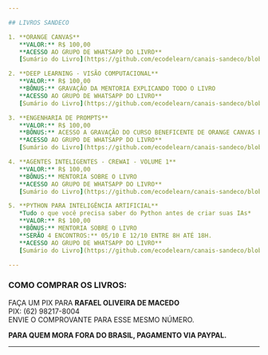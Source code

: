 ```yaml
---

## LIVROS SANDECO

1. **ORANGE CANVAS**  
   **VALOR:** R$ 100,00  
   **ACESSO AO GRUPO DE WHATSAPP DO LIVRO**  
   [Sumário do Livro](https://github.com/ecodelearn/canais-sandeco/blob/81087707d5272d9746c92521f1df0c7f637877e3/Orange%20Sum%C3%A1rio.pdf)

2. **DEEP LEARNING - VISÃO COMPUTACIONAL**  
   **VALOR:** R$ 100,00  
   **BÔNUS:** GRAVAÇÃO DA MENTORIA EXPLICANDO TODO O LIVRO  
   **ACESSO AO GRUPO DE WHATSAPP DO LIVRO**  
   [Sumário do Livro](https://github.com/ecodelearn/canais-sandeco/blob/81087707d5272d9746c92521f1df0c7f637877e3/Deep%20Learning%20-%20Sum%C3%A1rio.pdf)

3. **ENGENHARIA DE PROMPTS**  
   **VALOR:** R$ 100,00  
   **BÔNUS:** ACESSO A GRAVAÇÃO DO CURSO BENEFICENTE DE ORANGE CANVAS E DO CURSO DE DATA SCIENCE COM CHATGPT  
   **ACESSO AO GRUPO DE WHATSAPP DO LIVRO**  
   [Sumário do Livro](https://github.com/ecodelearn/canais-sandeco/blob/81087707d5272d9746c92521f1df0c7f637877e3/Engenharia%20de%20Prompts%20-%20Cap3%20Gerador%20de%20Prompts.pdf)

4. **AGENTES INTELIGENTES - CREWAI - VOLUME 1**  
   **VALOR:** R$ 100,00  
   **BÔNUS:** MENTORIA SOBRE O LIVRO  
   **ACESSO AO GRUPO DE WHATSAPP DO LIVRO**  
   [Sumário do Livro](https://github.com/ecodelearn/canais-sandeco/blob/81087707d5272d9746c92521f1df0c7f637877e3/CrewAI%20-%20Primeiro%20Cap%C3%ADtulo.pdf)

5. **PYTHON PARA INTELIGÊNCIA ARTIFICIAL**  
   *Tudo o que você precisa saber do Python antes de criar suas IAs*  
   **VALOR:** R$ 100,00  
   **BÔNUS:** MENTORIA SOBRE O LIVRO  
   **SERÃO 4 ENCONTROS:** 05/10 E 12/10 ENTRE 8H ATÉ 18H.  
   **ACESSO AO GRUPO DE WHATSAPP DO LIVRO**  
   [Sumário do Livro](https://github.com/ecodelearn/canais-sandeco/blob/81087707d5272d9746c92521f1df0c7f637877e3/Python%20para%20Intelig%C3%AAncia%20Artificial%20-%20Sum%C3%A1rio.pdf)

---
```


### COMO COMPRAR OS LIVROS:  
FAÇA UM PIX PARA **RAFAEL OLIVEIRA DE MACEDO**  
PIX: (62) 98217-8004  
ENVIE O COMPROVANTE PARA ESSE MESMO NÚMERO.

**PARA QUEM MORA FORA DO BRASIL, PAGAMENTO VIA PAYPAL.**

---
